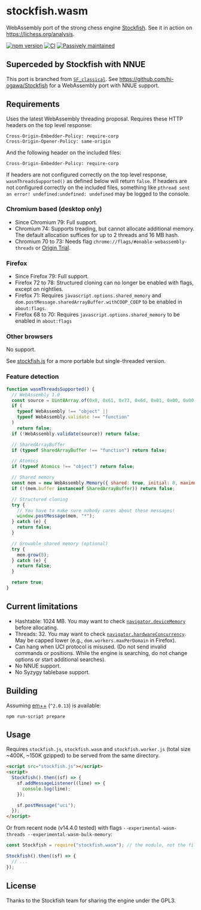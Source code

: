 # stockfish.wasm

WebAssembly port of the strong chess engine
[Stockfish](https://github.com/official-stockfish/Stockfish). See it in action
on https://lichess.org/analysis.

[![npm version](https://badge.fury.io/js/stockfish.wasm.svg)](https://badge.fury.io/js/stockfish.wasm)
[![CI](https://github.com/lichess-org/stockfish.wasm/workflows/CI/badge.svg)](https://github.com/lichess-org/stockfish.wasm/actions?query=workflow%3ACI)
[![Passively maintained](https://img.shields.io/badge/passively%20maintained-x-yellow.svg)](#superceded)

## Superceded by Stockfish with NNUE

This port is branched from [`SF_classical`](https://github.com/official-stockfish/Stockfish/releases/tag/SF_classical).
See https://github.com/hi-ogawa/Stockfish for a WebAssembly port with NNUE support.

## Requirements

Uses the latest WebAssembly threading proposal. Requires these HTTP headers
on the top level response:

```
Cross-Origin-Embedder-Policy: require-corp
Cross-Origin-Opener-Policy: same-origin
```

And the following header on the included files:

```
Cross-Origin-Embedder-Policy: require-corp
```

If headers are not configured correctly on the top level response,
`wasmThreadsSupported()` as defined below will return `false`. If headers are
not configured correctly on the included files, something like
`pthread sent an error! undefined:undefined: undefined` may be logged to the
console.

### Chromium based (desktop only)

- Since Chromium 79: Full support.
- Chromium 74: Supports treading, but cannot allocate additional memory.
  The default allocation suffices for up to 2 threads and 16 MB hash.
- Chromium 70 to 73: Needs flag `chrome://flags/#enable-webassembly-threads` or
  [Origin Trial](https://developers.chrome.com/origintrials/#/view_trial/-5026017184145473535).

### Firefox

- Since Firefox 79: Full support.
- Firefox 72 to 78: Structured cloning can no longer be enabled with flags, except on nightlies.
- Firefox 71: Requires `javascript.options.shared_memory` and `dom.postMessage.sharedArrayBuffer.withCOOP_COEP` to be enabled in `about:flags`.
- Firefox 68 to 70: Requires `javascript.options.shared_memory` to be enabled in `about:flags`

### Other browsers

No support.

See [stockfish.js](https://github.com/lichess-org/stockfish.js) for a more
portable but single-threaded version.

### Feature detection

```javascript
function wasmThreadsSupported() {
  // WebAssembly 1.0
  const source = Uint8Array.of(0x0, 0x61, 0x73, 0x6d, 0x01, 0x00, 0x00, 0x00);
  if (
    typeof WebAssembly !== "object" ||
    typeof WebAssembly.validate !== "function"
  )
    return false;
  if (!WebAssembly.validate(source)) return false;

  // SharedArrayBuffer
  if (typeof SharedArrayBuffer !== "function") return false;

  // Atomics
  if (typeof Atomics !== "object") return false;

  // Shared memory
  const mem = new WebAssembly.Memory({ shared: true, initial: 8, maximum: 16 });
  if (!(mem.buffer instanceof SharedArrayBuffer)) return false;

  // Structured cloning
  try {
    // You have to make sure nobody cares about these messages!
    window.postMessage(mem, "*");
  } catch (e) {
    return false;
  }

  // Growable shared memory (optional)
  try {
    mem.grow(8);
  } catch (e) {
    return false;
  }

  return true;
}
```

## Current limitations

- Hashtable: 1024 MB. You may want to check
  [`navigator.deviceMemory`](https://developer.mozilla.org/en-US/docs/Web/API/Navigator/deviceMemory)
  before allocating.
- Threads: 32. You may want to check
  [`navigator.hardwareConcurrency`](https://developer.mozilla.org/en-US/docs/Web/API/NavigatorConcurrentHardware/hardwareConcurrency).
  May be capped lower (e.g., `dom.workers.maxPerDomain` in Firefox).
- Can hang when UCI protocol is misused. (Do not send invalid commands or
  positions. While the engine is searching, do not change options or start
  additional searches).
- No NNUE support.
- No Syzygy tablebase support.

## Building

Assuming [em++](https://github.com/kripken/emscripten) (`^2.0.13`) is available:

```
npm run-script prepare
```

## Usage

Requires `stockfish.js`, `stockfish.wasm` and `stockfish.worker.js`
(total size ~400K, ~150K gzipped) to be served from the same directory.

```html
<script src="stockfish.js"></script>
<script>
  Stockfish().then((sf) => {
    sf.addMessageListener((line) => {
      console.log(line);
    });

    sf.postMessage("uci");
  });
</script>
```

Or from recent node (v14.4.0 tested) with flags
`--experimental-wasm-threads --experimental-wasm-bulk-memory`:

```javascript
const Stockfish = require("stockfish.wasm"); // the module, not the file

Stockfish().then((sf) => {
  // ...
});
```

## License

Thanks to the Stockfish team for sharing the engine under the GPL3.
